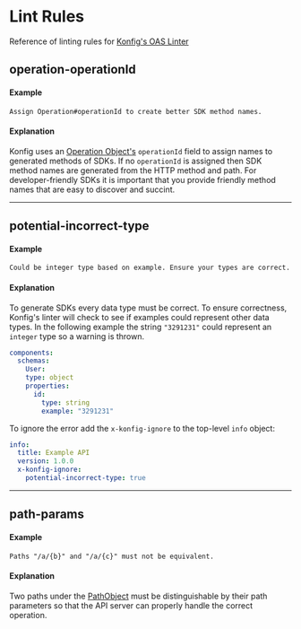 # Lint Rules

Reference of linting rules for [Konfig's OAS Linter](https://www.npmjs.com/package/konfig-spectral-ruleset)

## operation-operationId

#### Example

```
Assign Operation#operationId to create better SDK method names.
```

#### Explanation

Konfig uses an [Operation Object's](https://swagger.io/specification/#operation-object) `operationId`
field to assign names to generated methods of SDKs. If no `operationId` is
assigned then SDK method names are generated from the HTTP method and path. For
developer-friendly SDKs it is important that you provide friendly method names
that are easy to discover and succint.

---

## potential-incorrect-type

#### Example

```
Could be integer type based on example. Ensure your types are correct.
```

#### Explanation

To generate SDKs every data type must be correct. To ensure correctness,
Konfig's linter will check to see if examples could represent other data types.
In the following example the string `"3291231"` could represent an `integer`
type so a warning is thrown.

```yaml
components:
  schemas:
    User:
    type: object
    properties:
      id:
        type: string
        example: "3291231"
```

To ignore the error add the `x-konfig-ignore` to the top-level `info` object:

```yaml
info:
  title: Example API
  version: 1.0.0
  x-konfig-ignore:
    potential-incorrect-type: true
```

---

## path-params

#### Example

```
Paths "/a/{b}" and "/a/{c}" must not be equivalent.
```

#### Explanation

Two paths under the [PathObject](https://swagger.io/specification/#paths-object)
must be distinguishable by their path parameters so that the API server can
properly handle the correct operation.
